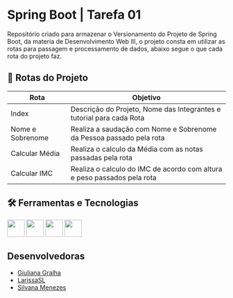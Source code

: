 
# Spring Boot | Tarefa 01

Repositório criado para armazenar o Versionamento do Projeto de Spring Boot, da materia de Desenvolvimento Web III, o projeto consta em utilizar as rotas para passagem e processamento de dados, abaixo segue o que cada rota do projeto faz.


## 🚀 Rotas do Projeto
| Rota | Objetivo |
|-------|---------|
| Index | Descrição do Projeto, Nome das Integrantes e tutorial para cada Rota |
| Nome e Sobrenome | Realiza a saudação com Nome e Sobrenome da Pessoa passado pela rota |
| Calcular Média | Realiza o calculo da Média com as notas passadas pela rota |
| Calcular IMC | Realiza o calculo do IMC de acordo com altura e peso passados pela rota |

## 🛠 Ferramentas e Tecnologias
<img loading="lazy" src="https://cdn.jsdelivr.net/gh/devicons/devicon/icons/java/java-original.svg" width="40" height="40"/> <img loading="lazy" src="https://cdn.jsdelivr.net/gh/devicons/devicon/icons/html5/html5-original-wordmark.svg" width="40" height="40"/> <img loading="lazy" src="https://cdn.jsdelivr.net/gh/devicons/devicon/icons/spring/spring-original.svg" width="40" height="40"/> <img loading="lazy" src="https://cdn.jsdelivr.net/gh/devicons/devicon/icons/git/git-original.svg" width="40" height="40"/>

## Desenvolvedoras

 - [Giuliana Gralha](https://github.com/Giuliana09)
 - [LarissaSL](https://github.com/LarissaSL)
 - [Silvana Menezes](https://github.com/SilvanaMenezes)


